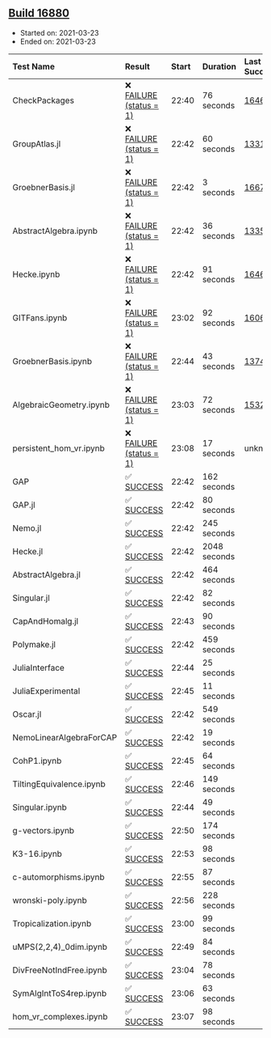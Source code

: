 ## [Build 16880](https://oscarci.mathematik.uni-kl.de/job/oscar/16880/)

* Started on: 2021-03-23
* Ended on: 2021-03-23

| Test Name    | Result | Start | Duration | Last Success | First Failure |
|:-------------|:-------|:------|:---------|:-------------|:--------------|
| CheckPackages | ❌ [FAILURE (status = 1)](https://oscarci.mathematik.uni-kl.de/job/oscar/16880/artifact/logs/build-16880/CheckPackages.log) | 22:40 | 76 seconds | [16463](https://oscarci.mathematik.uni-kl.de/job/oscar/16463/) | [16464](https://oscarci.mathematik.uni-kl.de/job/oscar/16464/) |
| GroupAtlas.jl | ❌ [FAILURE (status = 1)](https://oscarci.mathematik.uni-kl.de/job/oscar/16880/artifact/logs/build-16880/GroupAtlas.jl.log) | 22:42 | 60 seconds | [13311](https://oscarci.mathematik.uni-kl.de/job/oscar/13311/) | [13312](https://oscarci.mathematik.uni-kl.de/job/oscar/13312/) |
| GroebnerBasis.jl | ❌ [FAILURE (status = 1)](https://oscarci.mathematik.uni-kl.de/job/oscar/16880/artifact/logs/build-16880/GroebnerBasis.jl.log) | 22:42 | 3 seconds | [16676](https://oscarci.mathematik.uni-kl.de/job/oscar/16676/) | [16677](https://oscarci.mathematik.uni-kl.de/job/oscar/16677/) |
| AbstractAlgebra.ipynb | ❌ [FAILURE (status = 1)](https://oscarci.mathematik.uni-kl.de/job/oscar/16880/artifact/logs/build-16880/AbstractAlgebra.ipynb.log) | 22:42 | 36 seconds | [13355](https://oscarci.mathematik.uni-kl.de/job/oscar/13355/) | [13356](https://oscarci.mathematik.uni-kl.de/job/oscar/13356/) |
| Hecke.ipynb | ❌ [FAILURE (status = 1)](https://oscarci.mathematik.uni-kl.de/job/oscar/16880/artifact/logs/build-16880/Hecke.ipynb.log) | 22:42 | 91 seconds | [16463](https://oscarci.mathematik.uni-kl.de/job/oscar/16463/) | [16464](https://oscarci.mathematik.uni-kl.de/job/oscar/16464/) |
| GITFans.ipynb | ❌ [FAILURE (status = 1)](https://oscarci.mathematik.uni-kl.de/job/oscar/16880/artifact/logs/build-16880/GITFans.ipynb.log) | 23:02 | 92 seconds | [16068](https://oscarci.mathematik.uni-kl.de/job/oscar/16068/) | [16069](https://oscarci.mathematik.uni-kl.de/job/oscar/16069/) |
| GroebnerBasis.ipynb | ❌ [FAILURE (status = 1)](https://oscarci.mathematik.uni-kl.de/job/oscar/16880/artifact/logs/build-16880/GroebnerBasis.ipynb.log) | 22:44 | 43 seconds | [13748](https://oscarci.mathematik.uni-kl.de/job/oscar/13748/) | [13749](https://oscarci.mathematik.uni-kl.de/job/oscar/13749/) |
| AlgebraicGeometry.ipynb | ❌ [FAILURE (status = 1)](https://oscarci.mathematik.uni-kl.de/job/oscar/16880/artifact/logs/build-16880/AlgebraicGeometry.ipynb.log) | 23:03 | 72 seconds | [15322](https://oscarci.mathematik.uni-kl.de/job/oscar/15322/) | [15323](https://oscarci.mathematik.uni-kl.de/job/oscar/15323/) |
| persistent_hom_vr.ipynb | ❌ [FAILURE (status = 1)](https://oscarci.mathematik.uni-kl.de/job/oscar/16880/artifact/logs/build-16880/persistent_hom_vr.ipynb.log) | 23:08 | 17 seconds | unknown | unknown |
| GAP | ✅ [SUCCESS](https://oscarci.mathematik.uni-kl.de/job/oscar/16880/artifact/logs/build-16880/GAP.log) | 22:42 | 162 seconds |  |  |
| GAP.jl | ✅ [SUCCESS](https://oscarci.mathematik.uni-kl.de/job/oscar/16880/artifact/logs/build-16880/GAP.jl.log) | 22:42 | 80 seconds |  |  |
| Nemo.jl | ✅ [SUCCESS](https://oscarci.mathematik.uni-kl.de/job/oscar/16880/artifact/logs/build-16880/Nemo.jl.log) | 22:42 | 245 seconds |  |  |
| Hecke.jl | ✅ [SUCCESS](https://oscarci.mathematik.uni-kl.de/job/oscar/16880/artifact/logs/build-16880/Hecke.jl.log) | 22:42 | 2048 seconds |  |  |
| AbstractAlgebra.jl | ✅ [SUCCESS](https://oscarci.mathematik.uni-kl.de/job/oscar/16880/artifact/logs/build-16880/AbstractAlgebra.jl.log) | 22:42 | 464 seconds |  |  |
| Singular.jl | ✅ [SUCCESS](https://oscarci.mathematik.uni-kl.de/job/oscar/16880/artifact/logs/build-16880/Singular.jl.log) | 22:42 | 82 seconds |  |  |
| CapAndHomalg.jl | ✅ [SUCCESS](https://oscarci.mathematik.uni-kl.de/job/oscar/16880/artifact/logs/build-16880/CapAndHomalg.jl.log) | 22:43 | 90 seconds |  |  |
| Polymake.jl | ✅ [SUCCESS](https://oscarci.mathematik.uni-kl.de/job/oscar/16880/artifact/logs/build-16880/Polymake.jl.log) | 22:42 | 459 seconds |  |  |
| JuliaInterface | ✅ [SUCCESS](https://oscarci.mathematik.uni-kl.de/job/oscar/16880/artifact/logs/build-16880/JuliaInterface.log) | 22:44 | 25 seconds |  |  |
| JuliaExperimental | ✅ [SUCCESS](https://oscarci.mathematik.uni-kl.de/job/oscar/16880/artifact/logs/build-16880/JuliaExperimental.log) | 22:45 | 11 seconds |  |  |
| Oscar.jl | ✅ [SUCCESS](https://oscarci.mathematik.uni-kl.de/job/oscar/16880/artifact/logs/build-16880/Oscar.jl.log) | 22:42 | 549 seconds |  |  |
| NemoLinearAlgebraForCAP | ✅ [SUCCESS](https://oscarci.mathematik.uni-kl.de/job/oscar/16880/artifact/logs/build-16880/NemoLinearAlgebraForCAP.log) | 22:42 | 19 seconds |  |  |
| CohP1.ipynb | ✅ [SUCCESS](https://oscarci.mathematik.uni-kl.de/job/oscar/16880/artifact/logs/build-16880/CohP1.ipynb.log) | 22:45 | 64 seconds |  |  |
| TiltingEquivalence.ipynb | ✅ [SUCCESS](https://oscarci.mathematik.uni-kl.de/job/oscar/16880/artifact/logs/build-16880/TiltingEquivalence.ipynb.log) | 22:46 | 149 seconds |  |  |
| Singular.ipynb | ✅ [SUCCESS](https://oscarci.mathematik.uni-kl.de/job/oscar/16880/artifact/logs/build-16880/Singular.ipynb.log) | 22:44 | 49 seconds |  |  |
| g-vectors.ipynb | ✅ [SUCCESS](https://oscarci.mathematik.uni-kl.de/job/oscar/16880/artifact/logs/build-16880/g-vectors.ipynb.log) | 22:50 | 174 seconds |  |  |
| K3-16.ipynb | ✅ [SUCCESS](https://oscarci.mathematik.uni-kl.de/job/oscar/16880/artifact/logs/build-16880/K3-16.ipynb.log) | 22:53 | 98 seconds |  |  |
| c-automorphisms.ipynb | ✅ [SUCCESS](https://oscarci.mathematik.uni-kl.de/job/oscar/16880/artifact/logs/build-16880/c-automorphisms.ipynb.log) | 22:55 | 87 seconds |  |  |
| wronski-poly.ipynb | ✅ [SUCCESS](https://oscarci.mathematik.uni-kl.de/job/oscar/16880/artifact/logs/build-16880/wronski-poly.ipynb.log) | 22:56 | 228 seconds |  |  |
| Tropicalization.ipynb | ✅ [SUCCESS](https://oscarci.mathematik.uni-kl.de/job/oscar/16880/artifact/logs/build-16880/Tropicalization.ipynb.log) | 23:00 | 99 seconds |  |  |
| uMPS(2,2,4)_0dim.ipynb | ✅ [SUCCESS](https://oscarci.mathematik.uni-kl.de/job/oscar/16880/artifact/logs/build-16880/uMPS-2-2-4-_0dim.ipynb.log) | 22:49 | 84 seconds |  |  |
| DivFreeNotIndFree.ipynb | ✅ [SUCCESS](https://oscarci.mathematik.uni-kl.de/job/oscar/16880/artifact/logs/build-16880/DivFreeNotIndFree.ipynb.log) | 23:04 | 78 seconds |  |  |
| SymAlgIntToS4rep.ipynb | ✅ [SUCCESS](https://oscarci.mathematik.uni-kl.de/job/oscar/16880/artifact/logs/build-16880/SymAlgIntToS4rep.ipynb.log) | 23:06 | 63 seconds |  |  |
| hom_vr_complexes.ipynb | ✅ [SUCCESS](https://oscarci.mathematik.uni-kl.de/job/oscar/16880/artifact/logs/build-16880/hom_vr_complexes.ipynb.log) | 23:07 | 98 seconds |  |  |
